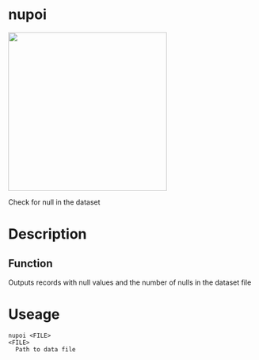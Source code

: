 # nupoi
<img src="https://user-images.githubusercontent.com/90143019/165062158-0bee35a4-c7b8-4797-8568-5b3570137c4f.png" width="320px">

Check for null in the dataset

# Description
## Function
Outputs records with null values and the number of nulls in the dataset file

# Useage
```
nupoi <FILE>
<FILE>
  Path to data file
```


